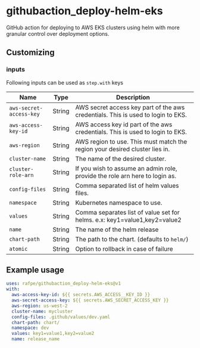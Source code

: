 # githubaction_deploy-helm-eks
GitHub action for deploying to AWS EKS clusters using helm with more granular control over deployment options.

## Customizing

### inputs

Following inputs can be used as `step.with` keys

| Name             | Type    | Description                        |
|------------------|---------|------------------------------------|
| `aws-secret-access-key`          | String  | AWS secret access key part of the aws credentials. This is used to login to EKS. |
| `aws-access-key-id`      | String  | AWS access key id part of the aws credentials. This is used to login to EKS. |
| `aws-region`      | String  | AWS region to use. This must match the region your desired cluster lies in. |
| `cluster-name`      | String  | The name of the desired cluster. |
| `cluster-role-arn`      | String  | If you wish to assume an admin role, provide the role arn here to login as. |
| `config-files`      | String  | Comma separated list of helm values files. |
| `namespace`      | String  | Kubernetes namespace to use. |
| `values`      | String  | Comma separates list of value set for helms. e.x: key1=value1,key2=value2 |
| `name`      | String  | The name of the helm release |
| `chart-path`      | String  | The path to the chart. (defaults to `helm/`) |
| `atomic`      | String  | Option to rollback in case of failure |

## Example usage

```yaml
uses: rafpe/githubaction_deploy-helm-eks@v1
with:
  aws-access-key-id: ${{ secrets.AWS_ACCESS__KEY_ID }}
  aws-secret-access-key: ${{ secrets.AWS_SECRET_ACCESS_KEY }}
  aws-region: us-west-2
  cluster-name: mycluster
  config-files: .github/values/dev.yaml
  chart-path: chart/
  namespace: dev
  values: key1=value1,key2=value2
  name: release_name
```